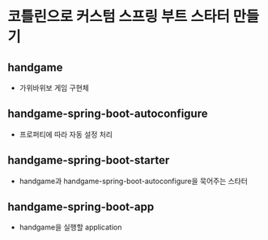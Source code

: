 # 코틀린으로 커스텀 스프링 부트 스타터 만들기

## handgame

- 가위바위보 게임 구현체

## handgame-spring-boot-autoconfigure

- 프로퍼티에 따라 자동 설정 처리

## handgame-spring-boot-starter

- handgame과 handgame-spring-boot-autoconfigure을 묵어주는 스타터

## handgame-spring-boot-app

- handgame을 실행할 application
